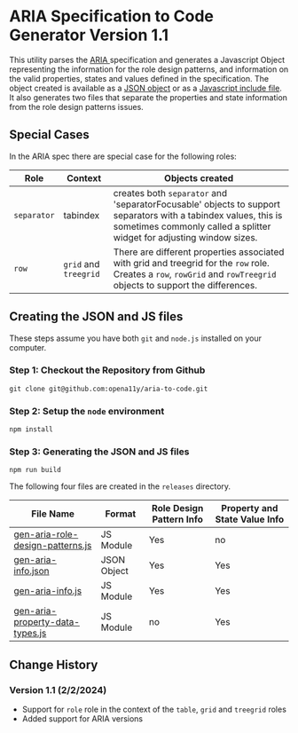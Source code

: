 # ARIA Specification to Code Generator Version 1.1

This utility parses the [ARIA ](https://www.w3.org/TR/wai-aria/) specification and generates a Javascript Object representing the information for the role design patterns, and information on the valid properties, states and values defined in the specification.  The object created is available as a [JSON object](releases/ariaInHtmlInfo.json) or as a [Javascript include file](releases/ariaInHtmlInfo.js).  It also generates two files that separate the properties and state information from the role design patterns issues.

## Special Cases

In the ARIA spec there are special case for the following roles:

| Role | Context | Objects created |
| --------- | ------------------------ | ----------------------------- |
| `separator` | tabindex |  creates both `separator` and 'separatorFocusable' objects to support separators with a tabindex values, this is sometimes commonly called a splitter widget for adjusting window sizes. |
| `row` | `grid` and `treegrid` | There are different properties associated with grid and treegrid for the `row` role.  Creates a `row`, `rowGrid` and `rowTreegrid` objects to support the differences. |


## Creating the JSON and JS files

These steps assume you have both `git` and `node.js` installed on your computer.

### Step 1: Checkout the Repository from Github

```git clone git@github.com:opena11y/aria-to-code.git```

### Step 2: Setup the `node` environment

```npm install```

### Step 3: Generating the JSON and JS files

```npm run build```

The following four files are created in the `releases` directory.

| File Name | Format | Role Design Pattern Info | Property and State Value Info |
| --------- | ------ | ------------------------ | ----------------------------- |
| [gen-aria-role-design-patterns.js](releases/gen-aria-role-design-patterns.js) | JS Module   | Yes | no  |
| [gen-aria-info.json](releases/gen-aria-info.json)                             | JSON Object | Yes | Yes |
| [gen-aria-info.js](releases/gen-aria-info.js)                                 | JS Module   | Yes | Yes |
| [gen-aria-property-data-types.js](releases/gen-aria-property-data-types.js)   | JS Module   | no  | Yes |

## Change History

### Version 1.1 (2/2/2024)
* Support for `role` role in the context of the `table`, `grid` and `treegrid` roles
* Added support for ARIA versions


